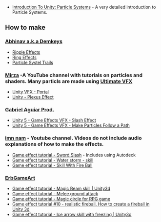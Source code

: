 * [Introduction To Unity: Particle Systems](https://www.raywenderlich.com/113049/introduction-unity-particle-systems) - A very detailed introduction to Particle Systems.


## How to make
### [Abhinav a.k.a Demkeys](https://www.youtube.com/channel/UC0IgxGxESpKPWiKKrGfxG_w)
* [Ripple Effects](https://www.youtube.com/watch?v=byxivSC1xYM&t=1s)
* [Ring Effects](https://www.youtube.com/watch?v=CVsZ98TSEwI)
* [Particle Systel Trails](https://www.youtube.com/watch?v=agr-QEsYwD0)
### [Mirza](https://www.youtube.com/user/TheMirzaBeig/playlists) -A YouTube channel with tutorials on particles and shaders.  Many particls are made using [Ultimate VFX](https://www.assetstore.unity3d.com/en/#!/content/26701)
* [Unity VFX - Portal](https://www.youtube.com/watch?v=VYOgWJFiifo)
* [Unity - Plexus Effect](https://www.youtube.com/watch?v=ruNPkuYT1Ck)

### [Gabriel Aguiar Prod.](https://www.youtube.com/channel/UCtb1s859RTxx-RIgFs5ZVQA)
* [Unity 5 - Game Effects VFX - Slash Effect](https://www.youtube.com/watch?v=T-ZNkGwImcI)
* [Unity 5 - Game Effects VFX - Make Particles Follow a Path](https://www.youtube.com/watch?v=tZ5dSmsggFc)

### [imn nam](https://www.youtube.com/channel/UC74Ictcvlnz9WiEfpyhmiXA) - Youtube channel.  Videos do not include audio explanations of how to make the effects.
* [Game effect tutorial - Sword Slash](https://www.youtube.com/watch?v=wFgS5pzG1Qs) - Includes using Autodeck
* [Game effect tutorial - Water storm - skill](https://www.youtube.com/watch?v=KAGx8UMXUwU)
* [Game effect tutorial - Skill With Fire Ball](https://www.youtube.com/watch?v=5T2nUhw-GmA)
### [ErbGameArt](https://www.youtube.com/channel/UCMqxbFCPmfH1Gf6dMIIvI4A)
* [Game effect tutorial - Magic Beam skill | Unity3d](https://www.youtube.com/watch?v=MuI6YfQ0CxU)
* [Game effect tutorial - Melee ground attack](https://www.youtube.com/watch?v=d3Q9-_EreFI)
* [Game effect tutorial - Magic circle for RPG game](https://www.youtube.com/watch?v=4uGosqOisDI)
* [Game effect tutorial #10 - realistic fireball. How to create a fireball in Unity 3d](https://www.youtube.com/watch?v=lFCpzF2hwBc)
* [Game effect tutorial - Ice arrow skill with freezing | Unity3d](https://www.youtube.com/watch?v=1GHyeYXpCFk)
